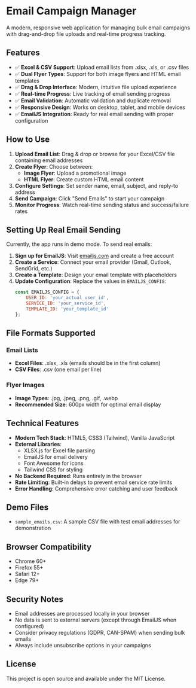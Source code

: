 # Email Campaign Manager

A modern, responsive web application for managing bulk email campaigns with drag-and-drop file uploads and real-time progress tracking.

## Features

- ✅ **Excel & CSV Support**: Upload email lists from .xlsx, .xls, or .csv files
- ✅ **Dual Flyer Types**: Support for both image flyers and HTML email templates
- ✅ **Drag & Drop Interface**: Modern, intuitive file upload experience
- ✅ **Real-time Progress**: Live tracking of email sending progress
- ✅ **Email Validation**: Automatic validation and duplicate removal
- ✅ **Responsive Design**: Works on desktop, tablet, and mobile devices
- ✅ **EmailJS Integration**: Ready for real email sending with proper configuration

## How to Use

1. **Upload Email List**: Drag & drop or browse for your Excel/CSV file containing email addresses
2. **Create Flyer**: Choose between:
   - **Image Flyer**: Upload a promotional image
   - **HTML Flyer**: Create custom HTML email content
3. **Configure Settings**: Set sender name, email, subject, and reply-to address
4. **Send Campaign**: Click "Send Emails" to start your campaign
5. **Monitor Progress**: Watch real-time sending status and success/failure rates

## Setting Up Real Email Sending

Currently, the app runs in demo mode. To send real emails:

1. **Sign up for EmailJS**: Visit [emailjs.com](https://www.emailjs.com/) and create a free account
2. **Create a Service**: Connect your email provider (Gmail, Outlook, SendGrid, etc.)
3. **Create a Template**: Design your email template with placeholders
4. **Update Configuration**: Replace the values in `EMAILJS_CONFIG`:
   ```javascript
   const EMAILJS_CONFIG = {
       USER_ID: 'your_actual_user_id',
       SERVICE_ID: 'your_service_id', 
       TEMPLATE_ID: 'your_template_id'
   };
   ```

## File Formats Supported

### Email Lists
- **Excel Files**: .xlsx, .xls (emails should be in the first column)
- **CSV Files**: .csv (one email per line)

### Flyer Images
- **Image Types**: .jpg, .jpeg, .png, .gif, .webp
- **Recommended Size**: 600px width for optimal email display

## Technical Features

- **Modern Tech Stack**: HTML5, CSS3 (Tailwind), Vanilla JavaScript
- **External Libraries**: 
  - XLSX.js for Excel file parsing
  - EmailJS for email delivery
  - Font Awesome for icons
  - Tailwind CSS for styling
- **No Backend Required**: Runs entirely in the browser
- **Rate Limiting**: Built-in delays to prevent email service rate limits
- **Error Handling**: Comprehensive error catching and user feedback

## Demo Files

- `sample_emails.csv`: A sample CSV file with test email addresses for demonstration

## Browser Compatibility

- Chrome 60+
- Firefox 55+
- Safari 12+
- Edge 79+

## Security Notes

- Email addresses are processed locally in your browser
- No data is sent to external servers (except through EmailJS when configured)
- Consider privacy regulations (GDPR, CAN-SPAM) when sending bulk emails
- Always include unsubscribe options in your campaigns

## License

This project is open source and available under the MIT License.
